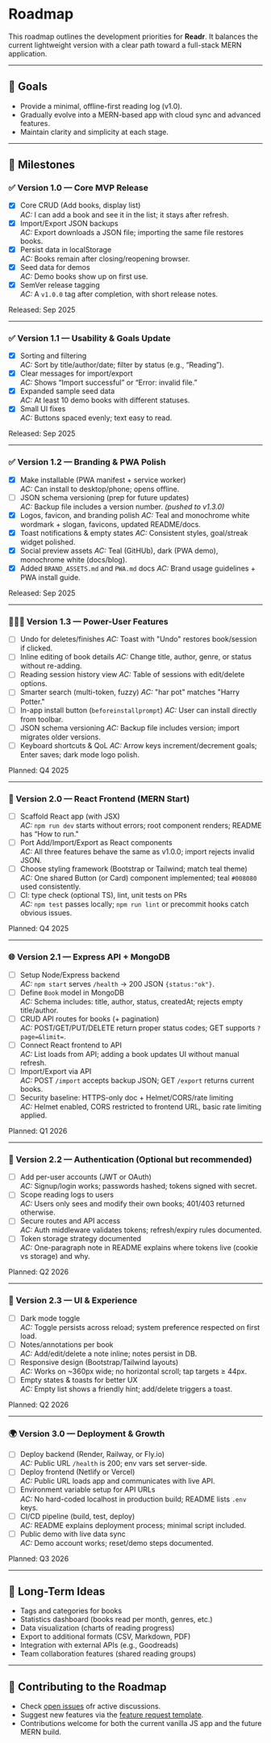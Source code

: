 # Roadmap

This roadmap outlines the development priorities for **Readr**.
It balances the current lightweight version with a clear path toward a full-stack MERN application.

---

## 🎯 Goals
- Provide a minimal, offline-first reading log (v1.0).
- Gradually evolve into a MERN-based app with cloud sync and advanced features.
- Maintain clarity and simplicity at each stage.

---

## 📌 Milestones

### ✅ Version 1.0 — Core MVP Release
- [x] Core CRUD (Add books, display list)  
  _AC:_ I can add a book and see it in the list; it stays after refresh.
- [x] Import/Export JSON backups  
  _AC:_ Export downloads a JSON file; importing the same file restores books.
- [x] Persist data in localStorage  
  _AC:_ Books remain after closing/reopening browser.
- [x] Seed data for demos  
  _AC:_ Demo books show up on first use.
- [x] SemVer release tagging  
  _AC:_ A `v1.0.0` tag after completion, with short release notes.

Released: Sep 2025

---

### ✅ Version 1.1 — Usability & Goals Update
- [x] Sorting and filtering  
  _AC:_ Sort by title/author/date; filter by status (e.g., “Reading”).
- [x] Clear messages for import/export  
  _AC:_ Shows “Import successful” or “Error: invalid file.”
- [x] Expanded sample seed data  
  _AC:_ At least 10 demo books with different statuses.
- [x] Small UI fixes  
  _AC:_ Buttons spaced evenly; text easy to read.

Released: Sep 2025

---

### ✅ Version 1.2 — Branding & PWA Polish
- [x] Make installable (PWA manifest + service worker)  
  _AC:_ Can install to desktop/phone; opens offline.
- [ ] JSON schema versioning (prep for future updates)  
  _AC:_ Backup file includes a version number. _(pushed to v1.3.0)_
- [x] Logos, favicon, and branding polish
  _AC:_ Teal and monochrome white wordmark + slogan, favicons, updated README/docs.
- [x] Toast notifications & empty states
  _AC:_ Consistent styles, goal/streak widget polished.
- [x] Social preview assets
  _AC:_ Teal (GitHUb), dark (PWA demo), monochrome white (docs/blog).
- [x] Added `BRAND_ASSETS.md` and `PWA.md` docs
  _AC:_ Brand usage guidelines + PWA install guide.

Released: Sep 2025

---

### 👨🏻‍💻 Version 1.3 — Power-User Features
- [ ] Undo for deletes/finishes
  _AC:_ Toast with "Undo" restores book/session if clicked.
- [ ] Inline editing of book details
  _AC:_ Change title, author, genre, or status without re-adding.
- [ ] Reading session history view
  _AC:_ Table of sessions with edit/delete options.
- [ ] Smarter search (multi-token, fuzzy)
  _AC:_ "har pot" matches "Harry Potter."
- [ ] In-app install button (`beforeinstallprompt`)
  _AC:_ User can install directly from toolbar.
- [ ] JSON schema versioning
  _AC:_ Backup file includes version; import migrates older versions.
- [ ] Keyboard shortcuts & QoL
  _AC:_ Arrow keys increment/decrement goals; Enter saves; dark mode logo polish.

Planned: Q4 2025

---

### 🚀 Version 2.0 — React Frontend (MERN Start)
- [ ] Scaffold React app (with JSX)  
  _AC:_ `npm run dev` starts without errors; root component renders; README has “How to run."
- [ ] Port Add/Import/Export as React components  
  _AC:_ All three features behave the same as v1.0.0; import rejects invalid JSON.
- [ ] Choose styling framework (Bootstrap or Tailwind; match teal theme)  
  _AC:_ One shared Button (or Card) component implemented; teal `#008080` used consistently.
- [ ] CI: type check (optional TS), lint, unit tests on PRs  
  _AC:_ `npm test` passes locally; `npm run lint` or precommit hooks catch obvious issues.

Planned: Q4 2025

---

### 🌐 Version 2.1 — Express API + MongoDB
- [ ] Setup Node/Express backend  
  _AC:_ `npm start` serves `/health` → 200 JSON `{status:"ok"}`.
- [ ] Define `Book` model in MongoDB  
  _AC:_ Schema includes: title, author, status, createdAt; rejects empty title/author.
- [ ] CRUD API routes for books (+ pagination)  
  _AC:_ POST/GET/PUT/DELETE return proper status codes; GET supports `?page=&limit=`.
- [ ] Connect React frontend to API  
  _AC:_ List loads from API; adding a book updates UI without manual refresh.
- [ ] Import/Export via API  
  _AC:_ POST `/import` accepts backup JSON; GET `/export` returns current books.
- [ ] Security baseline: HTTPS-only doc + Helmet/CORS/rate limiting  
  _AC:_ Helmet enabled, CORS restricted to frontend URL, basic rate limiting applied.

Planned: Q1 2026

---

### 🔑 Version 2.2 — Authentication (Optional but recommended)
- [ ] Add per-user accounts (JWT or OAuth)  
  _AC:_ Signup/login works; passwords hashed; tokens signed with secret.
- [ ] Scope reading logs to users  
  _AC:_ Users only sees and modify their own books; 401/403 returned otherwise.
- [ ] Secure routes and API access  
  _AC:_ Auth middleware validates tokens; refresh/expiry rules documented.
- [ ] Token storage strategy documented  
  _AC:_ One-paragraph note in README explains where tokens live (cookie vs storage) and why.

Planned: Q2 2026

---

### 🎨 Version 2.3 — UI & Experience
- [ ] Dark mode toggle  
  _AC:_ Toggle persists across reload; system preference respected on first load.
- [ ] Notes/annotations per book  
  _AC:_ Add/edit/delete a note inline; notes persist in DB.
- [ ] Responsive design (Bootstrap/Tailwind layouts)  
  _AC:_ Works on ~360px wide; no horizontal scroll; tap targets ≥ 44px.
- [ ] Empty states & toasts for better UX  
  _AC:_ Empty list shows a friendly hint; add/delete triggers a toast.

Planned: Q2 2026

---

### 🌍 Version 3.0 — Deployment & Growth
- [ ] Deploy backend (Render, Railway, or Fly.io)  
  _AC:_ Public URL `/health` is 200; env vars set server-side.
- [ ] Deploy frontend (Netlify or Vercel)  
  _AC:_ Public URL loads app and communicates with live API.
- [ ] Environment variable setup for API URLs  
  _AC:_ No hard-coded localhost in production build; README lists `.env` keys.
- [ ] CI/CD pipeline (build, test, deploy)  
  _AC:_ README explains deployment process; minimal script included.
- [ ] Public demo with live data sync  
  _AC:_ Demo account works; reset/demo steps documented.

Planned: Q3 2026

---

## 🔮 Long-Term Ideas
- Tags and categories for books
- Statistics dashboard (books read per month, genres, etc.)
- Data visualization (charts of reading progress)
- Export to additional formats (CSV, Markdown, PDF)
- Integration with external APIs (e.g., Goodreads)
- Team collaboration features (shared reading groups)

---

## 🤝 Contributing to the Roadmap
- Check [open issues](https://github.com/conorgregson/reading-log-app/issues) ofr active discussions.
- Suggest new features via the [feature request template](https://github.com/conorgregson/reading-log-app/issues/new?template=feature_request.md).
- Contributions welcome for both the current vanilla JS app and the future MERN build.